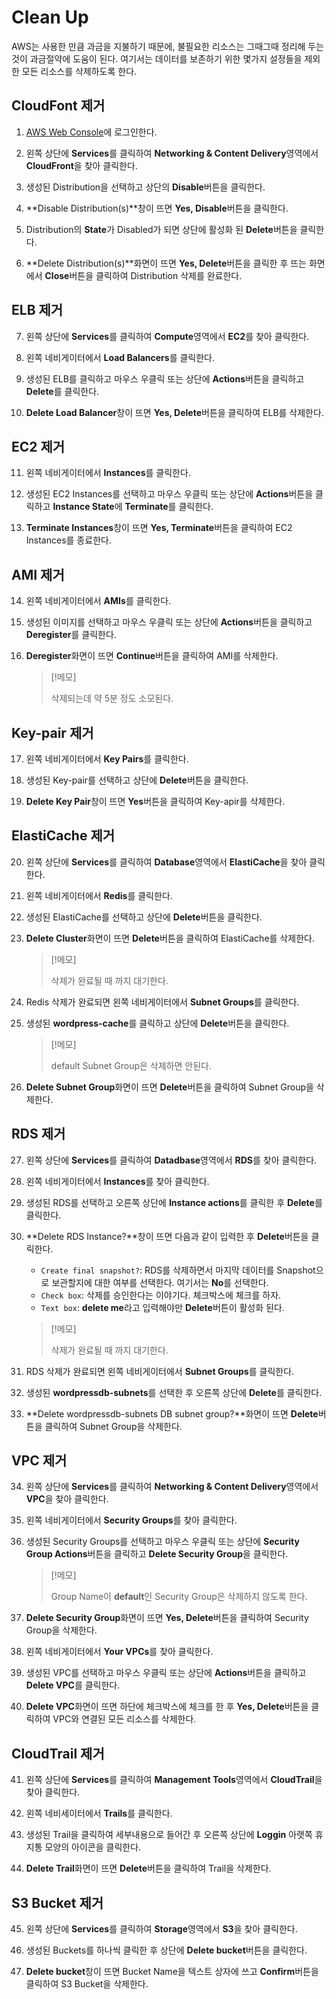 # Clean Up
AWS는 사용한 만큼 과금을 지불하기 때문에, 불필요한 리소스는 그때그때 정리해 두는 것이 과금절약에 도움이 된다. 여기서는 데이터를 보존하기 위한 몇가지 설정들을 제외한 모든 리소스를 삭제하도록 한다.

## CloudFont 제거
1. [AWS Web Console](https://signin.aws.amazon.com/console)에 로그인한다.

2. 왼쪽 상단에 **Services**를 클릭하여 **Networking & Content Delivery**영역에서 **CloudFront**을 찾아 클릭한다.

3. 생성된 Distribution을 선택하고 상단의 **Disable**버튼을 클릭한다.

4. **Disable Distribution(s)**창이 뜨면 **Yes, Disable**버튼을 클릭한다.

5. Distribution의 **State**가 Disabled가 되면 상단에 활성화 된 **Delete**버튼을 클릭한다.

6. **Delete Distribution(s)**화면이 뜨면 **Yes, Delete**버튼을 클릭한 후 뜨는 화면에서 **Close**버튼을 클릭하여 Distribution 삭제를 완료한다.

## ELB 제거
7. 왼쪽 상단에 **Services**를 클릭하여 **Compute**영역에서 **EC2**를 찾아 클릭한다.

8. 왼쪽 네비게이터에서 **Load Balancers**를 클릭한다.

9. 생성된 ELB를 클릭하고 마우스 우클릭 또는 상단에 **Actions**버튼을 클릭하고 **Delete**를 클릭한다.

10. **Delete Load Balancer**창이 뜨면 **Yes, Delete**버튼을 클릭하여 ELB를 삭제한다.

## EC2 제거
11. 왼쪽 네비게이터에서 **Instances**를 클릭한다.

12. 생성된 EC2 Instances를 선택하고 마우스 우클릭 또는 상단에 **Actions**버튼을 클릭하고 **Instance State**에 **Terminate**를 클릭한다.

13. **Terminate Instances**창이 뜨면 **Yes, Terminate**버튼을 클릭하여 EC2 Instances를 종료한다.

## AMI 제거
14. 왼쪽 네비게이터에서 **AMIs**를 클릭한다.

15. 생성된 이미지를 선택하고 마우스 우클릭 또는 상단에 **Actions**버튼을 클릭하고 **Deregister**를 클릭한다.

16. **Deregister**화면이 뜨면 **Continue**버튼을 클릭하여 AMI를 삭제한다.
    > [!메모]
    >
    > 삭제되는데 약 5분 정도 소모된다.

## Key-pair 제거
17. 왼쪽 네비게이터에서 **Key Pairs**를 클릭한다.

18. 생성된 Key-pair를 선택하고 상단에 **Delete**버튼을 클릭한다.

19. **Delete Key Pair**창이 뜨면 **Yes**버튼을 클릭하여 Key-apir를 삭제한다.

## ElastiCache 제거
20. 왼쪽 상단에 **Services**를 클릭하여 **Database**영역에서 **ElastiCache**을 찾아 클릭한다.

21. 왼쪽 네비게이터에서 **Redis**를 클릭한다.

22. 생성된 ElastiCache를 선택하고 상단에 **Delete**버튼을 클릭한다.

23. **Delete Cluster**화면이 뜨면 **Delete**버튼을 클릭하여 ElastiCache를 삭제한다.
    > [!메모]
    >
    > 삭제가 완료될 때 까지 대기한다.

24. Redis 삭제가 완료되면 왼쪽 네비게이터에서 **Subnet Groups**를 클릭한다.

25. 생성된 **wordpress-cache**를 클릭하고 상단에 **Delete**버튼을 클릭한다.
    > [!메모]
    >
    > default Subnet Group은 삭제하면 안된다.

26. **Delete Subnet Group**화면이 뜨면 **Delete**버튼을 클릭하여 Subnet Group을 삭제한다.

## RDS 제거
27. 왼쪽 상단에 **Services**를 클릭하여 **Datadbase**영역에서 **RDS**를 찾아 클릭한다.

28. 왼쪽 네비게이터에서 **Instances**를 찾아 클릭한다.

29. 생성된 RDS를 선택하고 오른쪽 상단에 **Instance actions**를 클릭한 후 **Delete**를 클릭한다.

30. **Delete RDS Instance?**창이 뜨면 다음과 같이 입력한 후 **Delete**버튼을 클릭한다.
    - `Create final snapshot?`: RDS를 삭제하면서 마지막 데이터를 Snapshot으로 보관할지에 대한 여부를 선택한다. 여기서는 **No**를 선택한다.
    - `Check box`: 삭제를 승인한다는 이야기다. 체크박스에 체크를 하자.
    - `Text box`: **delete me**라고 입력해야만 **Delete**버튼이 활성화 된다.
    > [!메모]
    >
    > 삭제가 완료될 때 까지 대기한다.

31. RDS 삭제가 완료되면 왼쪽 네비게이터에서 **Subnet Groups**를 클릭한다.

32. 생성된 **wordpressdb-subnets**를 선택한 후 오른쪽 상단에 **Delete**를 클릭한다.

33. **Delete wordpressdb-subnets DB subnet group?**화면이 뜨면 **Delete**버튼을 클릭하여 Subnet Group을 삭제한다.

## VPC 제거
34. 왼쪽 상단에 **Services**를 클릭하여 **Networking & Content Delivery**영역에서 **VPC**을 찾아 클릭한다.

35. 왼쪽 네비게이터에서 **Security Groups**를 찾아 클릭한다.

36. 생성된 Security Groups를 선택하고 마우스 우클릭 또는 상단에 **Security Group Actions**버튼을 클릭하고 **Delete Security Group**을 클릭한다.
    > [!메모]
    >
    > Group Name이 **default**인 Security Group은 삭제하지 않도록 한다.

37. **Delete Security Group**화면이 뜨면 **Yes, Delete**버튼을 클릭하여 Security Group을 삭제한다.

38. 왼쪽 네비게이터에서 **Your VPCs**를 찾아 클릭한다.

39. 생성된 VPC를 선택하고 마우스 우클릭 또는 상단에 **Actions**버튼을 클릭하고 **Delete VPC**를 클릭한다.

40. **Delete VPC**화면이 뜨면 하단에 체크박스에 체크를 한 후 **Yes, Delete**버튼을 클릭하여 VPC와 연결된 모든 리소스를 삭제한다.

## CloudTrail 제거
41. 왼쪽 상단에 **Services**를 클릭하여 **Management Tools**영역에서 **CloudTrail**을 찾아 클릭한다.

42. 왼쪽 네비세이터에서 **Trails**를 클릭한다.

43. 생성된 Trail을 클릭하여 세부내용으로 들어간 후 오른쪽 상단에 **Loggin** 아랫쪽 휴지통 모양의 아이콘을 클릭한다.

44. **Delete Trail**화면이 뜨면 **Delete**버튼을 클릭하여 Trail을 삭제한다.

## S3 Bucket 제거
45. 왼쪽 상단에 **Services**를 클릭하여 **Storage**영역에서 **S3**을 찾아 클릭한다.

46. 생성된 Buckets를 하나씩 클릭한 후 상단에 **Delete bucket**버튼을 클릭한다.

47. **Delete bucket**창이 뜨면 Bucket Name을 텍스트 상자에 쓰고 **Confirm**버튼을 클릭하여 S3 Bucket을 삭제한다.